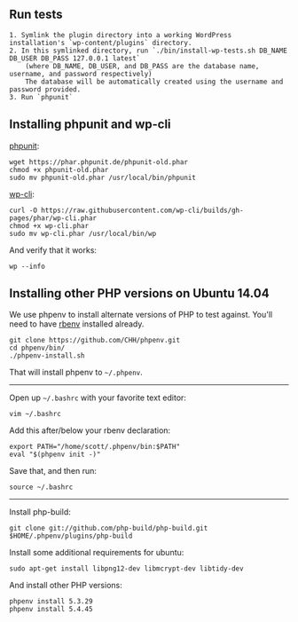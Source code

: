 ## Run tests

    1. Symlink the plugin directory into a working WordPress installation's `wp-content/plugins` directory.
    2. In this symlinked directory, run `./bin/install-wp-tests.sh DB_NAME DB_USER DB_PASS 127.0.0.1 latest`
        (where DB_NAME, DB_USER, and DB_PASS are the database name, username, and password respectively)
        The database will be automatically created using the username and password provided.
    3. Run `phpunit`

## Installing phpunit and wp-cli

[phpunit](https://phpunit.de/):

    wget https://phar.phpunit.de/phpunit-old.phar
    chmod +x phpunit-old.phar
    sudo mv phpunit-old.phar /usr/local/bin/phpunit

[wp-cli](http://wp-cli.org/#install):

    curl -O https://raw.githubusercontent.com/wp-cli/builds/gh-pages/phar/wp-cli.phar
    chmod +x wp-cli.phar
    sudo mv wp-cli.phar /usr/local/bin/wp

And verify that it works:

    wp --info

## Installing other PHP versions on Ubuntu 14.04

We use phpenv to install alternate versions of PHP to test against. You'll need to have [rbenv](https://github.com/phpenv/phpenv) installed already.

    git clone https://github.com/CHH/phpenv.git
    cd phpenv/bin/
    ./phpenv-install.sh

That will install phpenv to `~/.phpenv`.

----

Open up `~/.bashrc` with your favorite text editor:

    vim ~/.bashrc

Add this after/below your rbenv declaration:

    export PATH="/home/scott/.phpenv/bin:$PATH"
    eval "$(phpenv init -)"

Save that, and then run:

    source ~/.bashrc

----

Install php-build:

    git clone git://github.com/php-build/php-build.git $HOME/.phpenv/plugins/php-build

Install some additional requirements for ubuntu:

    sudo apt-get install libpng12-dev libmcrypt-dev libtidy-dev

And install other PHP versions:

    phpenv install 5.3.29
    phpenv install 5.4.45
